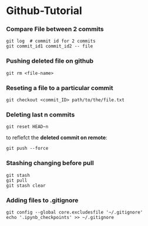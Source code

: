 # Github-Tutorial

### Compare File between 2 commits 
```
git log  # commit id for 2 commits 
git commit_id1 commit_id2 -- file
```

### Pushing deleted file on github
```
git rm <file-name>
```
### Reseting a file to a particular commit 
```
git checkout <commit_ID> path/to/the/file.txt
```

### Deleting last n commits 
```
git reset HEAD~n
```
to reflefct the **deleted commit on remote**: 
```
git push --force
```

### Stashing changing before pull
```
git stash
git pull 
git stash clear 
```


### Adding files to .gitignore 
```
git config --global core.excludesfile '~/.gitignore'
echo '.ipynb_checkpoints' >> ~/.gitignore
```
